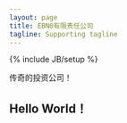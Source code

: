 ```yaml
---
layout: page
title: EBN0有限责任公司
tagline: Supporting tagline
---
```

{% include JB/setup %}

传奇的投资公司！

## Hello World！




